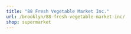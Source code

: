 ```yaml
---
title: "88 Fresh Vegetable Market Inc."
url: /brooklyn/88-fresh-vegetable-market-inc/
shop: supermarket
---
```

